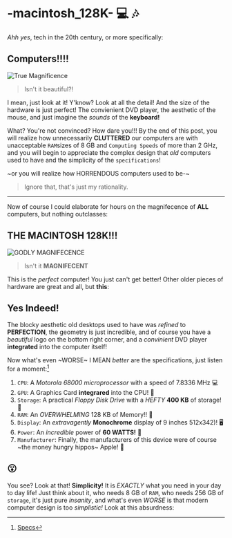 # -macintosh_128K- :computer: :notes:
*Ahh yes*, tech in the 20th century, or more specifically:

## Computers!!!!

![True Magnificence](https://user-images.githubusercontent.com/123292179/215264493-39333297-7213-4e38-848a-0694f3665351.png)

> Isn't it beautiful?!

I mean, just look at it! Y'know? Look at all the detail! And the size of the hardware is just perfect! The convienient DVD player, the aesthetic of the mouse, and just imagine the *sounds* of the **keyboard!**

What? You're not convinced? How dare you!!! By the end of this post, you will realize how unnecessarily **CLUTTERED** our computers are with unacceptable `RAM`sizes of 8 GB and `Computing Speeds` of more than 2 GHz, and you will begin to appreciate the complex design that *old* computers used to have and
the simplicity of the `specifications`!

~or you will realize how HORRENDOUS computers used to be-~
 > Ignore that, that's just my rationality.
---

Now of course I could elaborate for hours on the magnifecence of **ALL** computers, but nothing outclasses:

## THE MACINTOSH 128K!!!

![GODLY MAGNIFECENCE](https://user-images.githubusercontent.com/123292179/214824275-9c4072d1-efaf-446f-9ba8-7cb66c8382a3.png)

> Isn't it **MAGNIFECENT**

This is the *perfect* computer! You just can't get better! Other older pieces of hardware are great and all, but **this**:

## Yes Indeed!

The blocky aesthetic old desktops used to have was *refined* to **PERFECTION**, the geometry is just incredible, and of course you have a *beautiful* logo
on the bottom right corner, and a *convinient* DVD player **integrated** into the computer itself!

Now what's even ~WORSE~ I MEAN *better* are the specifications, just listen for a moment:[^1]

1. `CPU`: A *Motorola 68000 microprocessor* with a speed of 7.8336 MHz 💻
2. `GPU`: A Graphics Card **integrared** into the CPU! 🔌
3. `Storage`: A practical *Floppy Disk Drive* with a *HEFTY* **400 KB** of storage! 💾
4. `RAM`: An *OVERWHELMING* 128 KB of Memory!! 🎱
5. `Display`: An *extravagently*  **Monochrome** display of 9 inches 512x342)! 🖥️
6. `Power`: An *incredible* power of **60 WATTS!** 🔌
7. `Manufacturer`: Finally, the manufacturers of this device were of course ~the money hungry hippos~ Apple! 🍎

## 😮

You see? Look at that! **Simplicity!** It is *EXACTLY* what you need in your day to day life! Just think about it, who needs 8 GB of `RAM`, who needs 256 GB of `storage`, it's just pure *insanity*, and what's even *WORSE* is that modern computer design is too *simplistic!* Look at this absurdness:









[^1]: [Specs](https://apple-history.com/128k)

